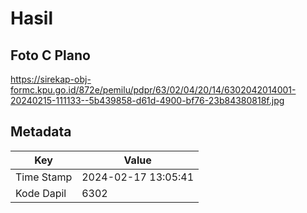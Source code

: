 # Hasil

## Foto C Plano

https://sirekap-obj-formc.kpu.go.id/872e/pemilu/pdpr/63/02/04/20/14/6302042014001-20240215-111133--5b439858-d61d-4900-bf76-23b84380818f.jpg


## Metadata

| Key        | Value               |
| ---------- | ------------------- |
| Time Stamp | 2024-02-17 13:05:41 |
| Kode Dapil | 6302                |



